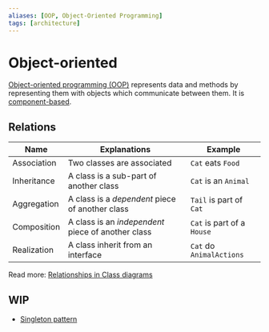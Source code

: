 ```yaml
---
aliases: [OOP, Object-Oriented Programming]
tags: [architecture]
---
```


# Object-oriented

[Object-oriented programming (OOP)](https://wikipedia.org/wiki/object-oriented_programming) represents data and methods by representing them with objects which communicate between them. It is [component-based](../styles/component-based.md).

## Relations

| Name        | Explanations                                       | Example                |
| ----------- | -------------------------------------------------- | ---------------------- |
| Association | Two classes are associated                         | `Cat` eats `Food`          |
| Inheritance | A class is a sub-part of another class           | `Cat` is an `Animal`       |
| Aggregation | A class is a *dependent* piece of another class    | `Tail` is part of `Cat`    |
| Composition | A class is an *independent* piece of another class | `Cat` is part of a `House` |
| Realization | A class inherit from an interface                  | `Cat` do `AnimalActions`   |

Read more: [Relationships in Class diagrams](../models/uml/structural-diagrams/class-diagram.md#relationship)

## WIP

- [Singleton pattern](https://wikipedia.org/wiki/singleton_pattern)